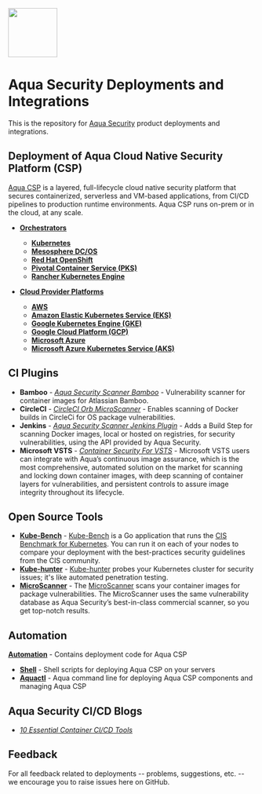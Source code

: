 <img src="https://avatars3.githubusercontent.com/u/12783832?s=200&v=4" height="100" width="100" />

# Aqua Security Deployments and Integrations

This is the repository for [Aqua Security](https://www.aquasec.com) product deployments and integrations.

## Deployment of Aqua Cloud Native Security Platform (CSP)

[Aqua CSP](https://www.aquasec.com/products/aqua-cloud-native-security-platform/) is a layered, full-lifecycle cloud native security platform that secures containerized, serverless and VM-based applications, from CI/CD pipelines to production runtime environments. Aqua CSP runs on-prem or in the cloud, at any scale.

* [**Orchestrators**](orchestrators/)
    * [**Kubernetes**](orchestrators/kubernetes/)
    * [**Mesosphere DC/OS**](orchestrators/dcos/)
    * [**Red Hat OpenShift**](orchestrators/openshift/)
    * [**Pivotal Container Service (PKS)**](orchestrators/pks/)
    * [**Rancher Kubernetes Engine**](orchestrators/rancher/)
    
* [**Cloud Provider Platforms**](cloud/)
    * [**AWS**](cloud/aws/)
    * [**Amazon Elastic Kubernetes Service (EKS)**](orchestrators/eks/)
    * [**Google Kubernetes Engine (GKE)**](orchestrators/gke/)
    * [**Google Cloud Platform (GCP)**](cloud/gcp/) 
    * [**Microsoft Azure**](cloud/azure/)
    * [**Microsoft Azure Kubernetes Service (AKS)**](orchestrators/aks/) 

## CI Plugins

* **Bamboo** - [*Aqua Security Scanner Bamboo*](https://marketplace.atlassian.com/apps/1216895/container-security?hosting=server&tab=overview) - Vulnerability scanner for container images for Atlassian Bamboo.
* **CircleCI** - [*CircleCI Orb MicroScanner*](https://github.com/aquasecurity/circleci-orb-microscanner) - Enables scanning of Docker builds in CircleCi for OS package vulnerabilities.
* **Jenkins** - [*Aqua Security Scanner Jenkins Plugin*](https://github.com/jenkinsci/aqua-security-scanner-plugin) - Adds a Build Step for scanning Docker images, local or hosted on registries, for security vulnerabilities, using the API provided by Aqua Security.
* **Microsoft VSTS** - [*Container Security For VSTS*](https://marketplace.visualstudio.com/items?itemName=aquasec.aquasec) - Microsoft VSTS users can integrate with Aqua’s continuous image assurance, which is the most comprehensive, automated solution on the market for scanning and locking down container images, with deep scanning of container layers for vulnerabilities, and persistent controls to assure image integrity throughout its lifecycle.

## Open Source Tools

* [**Kube-Bench**](https://github.com/aquasecurity/kube-bench) - [Kube-Bench](https://blog.aquasec.com/announcing-kube-bench-an-open-source-tool-for-running-kubernetes-cis-benchmark-tests) is a Go application that runs the [CIS Benchmark for Kubernetes](https://www.cisecurity.org/benchmark/kubernetes/). You can run it on each of your nodes to compare your deployment with the best-practices security guidelines from the CIS community.
* [**Kube-hunter**](https://github.com/aquasecurity/kube-hunter) - [Kube-hunter](https://blog.aquasec.com/kube-hunter-kubernetes-penetration-testing) probes your Kubernetes cluster for security issues; it's like automated penetration testing.
* [**MicroScanner**](https://github.com/aquasecurity/microscanner) - The [MicroScanner](https://blog.aquasec.com/microscanner-free-image-vulnerability-scanner-for-developers) scans your container images for package vulnerabilities. The MicroScanner uses the same vulnerability database as Aqua Security’s best-in-class commercial scanner, so you get top-notch results.

## Automation

[**Automation**](automation/) - Contains deployment code for Aqua CSP
* [**Shell**](automation/shell/) - Shell scripts for deploying Aqua CSP on your servers
* [**Aquactl**](automation/aquactl/) - Aqua command line for deploying Aqua CSP components and managing Aqua CSP

## Aqua Security CI/CD Blogs

* [*10 Essential Container CI/CD Tools*](https://blog.aquasec.com/10-essential-container-ci/cd-tools) 

## Feedback

For all feedback related to deployments -- problems, suggestions, etc. -- we encourage you to raise issues here on GitHub.
